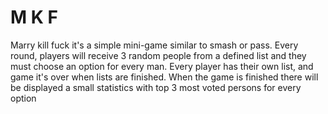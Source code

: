 # M K F
 
Marry kill fuck it's a simple mini-game similar to smash or pass. Every round, players will receive 3 random people from a defined list and they must choose an option for every man. Every player has their own list, and game it's over when lists are finished. When the game is finished there will be displayed a small statistics with top 3 most voted persons for every option
